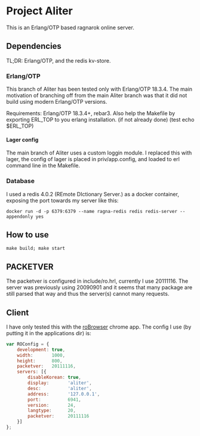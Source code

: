 # Project Aliter

This is an Erlang/OTP based ragnarok online server.

## Dependencies

TL;DR: Erlang/OTP, and the redis kv-store.

### Erlang/OTP
This branch of Aliter has been tested only with Erlang/OTP 18.3.4.
The main motivation of branching off from the main Aliter branch
was that it did not build using modern Erlang/OTP versions.

Requirements: Erlang/OTP 18.3.4+, rebar3.
Also help the Makefile by exporting ERL_TOP to you erlang installation.
(if not already done) (test echo $ERL_TOP)

#### Lager config
The main branch of Aliter uses a custom loggin module. I replaced this
with lager, the config of lager is placed in priv/app.config, and loaded
to erl command line in the Makefile.

### Database
I used a redis 4.0.2 (REmote DIctionary Server.) as a docker container,
exposing the port towards my server like this:

`docker run -d -p 6379:6379 --name ragna-redis redis redis-server --appendonly yes`

## How to use
`make build; make start`

## PACKETVER
The packetver is configured in include/ro.hrl, currently I use 20111116.
The server was previously using 20090901 and it seems that many package
are still parsed that way and thus the server(s) cannot many requests.

## Client
I have only tested this with the [roBrowser](https://www.robrowser.com)
chrome app. The config I use (by putting it in the applications dir) is:

```javascript
var ROConfig = {
    development: true,
    width:       1000,
    height:      800,
    packetver:   20111116,
    servers: [{
        disableKorean: true,
        display:       'aliter',
        desc:          'aliter',
        address:       '127.0.0.1',
        port:          6941,
        version:       24,
        langtype:      20,
        packetver:     20111116
    }]
};
```

